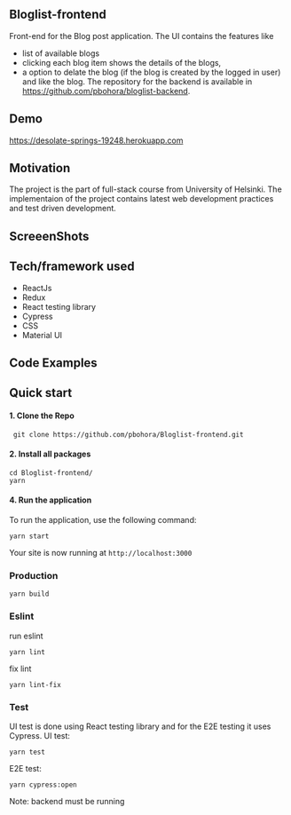 ## Bloglist-frontend

Front-end for the Blog post application. The UI contains the features like

- list of available blogs
- clicking each blog item shows the details of the blogs,
- a option to delate the blog (if the blog is created by the logged in user) and like the blog.
  The repository for the backend is available in https://github.com/pbohora/bloglist-backend.
  
## Demo
https://desolate-springs-19248.herokuapp.com

## Motivation

The project is the part of full-stack course from University of Helsinki. The implementaion of the project contains latest web development practices and test driven development.

## ScreeenShots

## Tech/framework used

- ReactJs
- Redux
- React testing library
- Cypress
- CSS
- Material UI

## Code Examples

## Quick start

#### 1. Clone the Repo

` git clone https://github.com/pbohora/Bloglist-frontend.git`

#### 2. Install all packages

```
cd Bloglist-frontend/
yarn
```

#### 4. Run the application

To run the application, use the following command:

```
yarn start
```

Your site is now running at `http://localhost:3000`

### Production

```
yarn build
```

### Eslint

run eslint

```
yarn lint
```

fix lint

```
yarn lint-fix
```

### Test

UI test is done using React testing library and for the E2E testing it uses Cypress.
UI test:
```
yarn test
```
E2E test:

```
yarn cypress:open
```
Note: backend must be running

